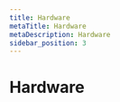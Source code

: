 ```yaml
---
title: Hardware
metaTitle: Hardware
metaDescription: Hardware
sidebar_position: 3
---
```


# Hardware
